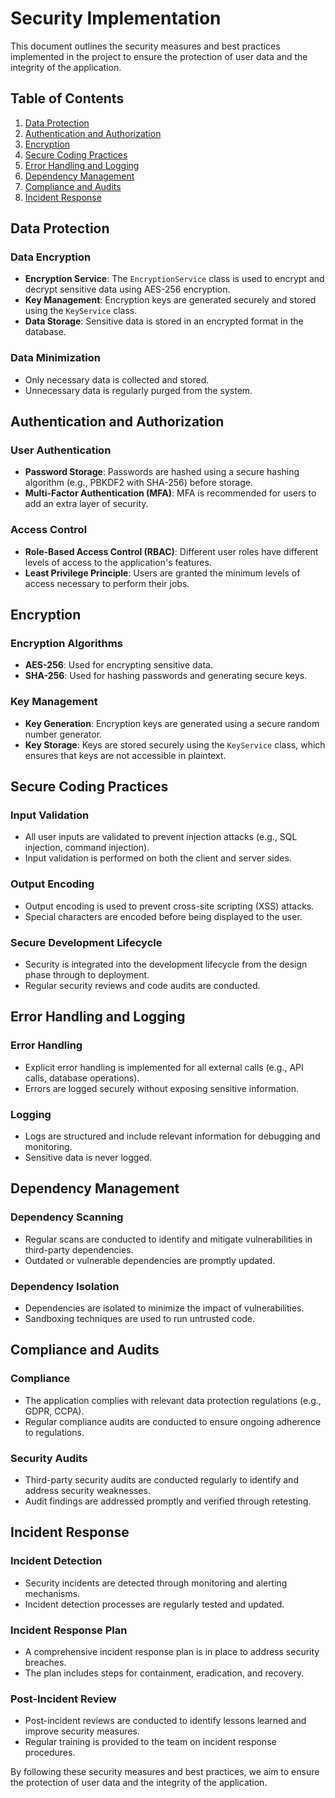 # Security Implementation

This document outlines the security measures and best practices implemented in the project to ensure the protection of user data and the integrity of the application.

## Table of Contents

1. [Data Protection](#data-protection)
2. [Authentication and Authorization](#authentication-and-authorization)
3. [Encryption](#encryption)
4. [Secure Coding Practices](#secure-coding-practices)
5. [Error Handling and Logging](#error-handling-and-logging)
6. [Dependency Management](#dependency-management)
7. [Compliance and Audits](#compliance-and-audits)
8. [Incident Response](#incident-response)

## Data Protection

### Data Encryption

- **Encryption Service**: The `EncryptionService` class is used to encrypt and decrypt sensitive data using AES-256 encryption.
- **Key Management**: Encryption keys are generated securely and stored using the `KeyService` class.
- **Data Storage**: Sensitive data is stored in an encrypted format in the database.

### Data Minimization

- Only necessary data is collected and stored.
- Unnecessary data is regularly purged from the system.

## Authentication and Authorization

### User Authentication

- **Password Storage**: Passwords are hashed using a secure hashing algorithm (e.g., PBKDF2 with SHA-256) before storage.
- **Multi-Factor Authentication (MFA)**: MFA is recommended for users to add an extra layer of security.

### Access Control

- **Role-Based Access Control (RBAC)**: Different user roles have different levels of access to the application's features.
- **Least Privilege Principle**: Users are granted the minimum levels of access necessary to perform their jobs.

## Encryption

### Encryption Algorithms

- **AES-256**: Used for encrypting sensitive data.
- **SHA-256**: Used for hashing passwords and generating secure keys.

### Key Management

- **Key Generation**: Encryption keys are generated using a secure random number generator.
- **Key Storage**: Keys are stored securely using the `KeyService` class, which ensures that keys are not accessible in plaintext.

## Secure Coding Practices

### Input Validation

- All user inputs are validated to prevent injection attacks (e.g., SQL injection, command injection).
- Input validation is performed on both the client and server sides.

### Output Encoding

- Output encoding is used to prevent cross-site scripting (XSS) attacks.
- Special characters are encoded before being displayed to the user.

### Secure Development Lifecycle

- Security is integrated into the development lifecycle from the design phase through to deployment.
- Regular security reviews and code audits are conducted.

## Error Handling and Logging

### Error Handling

- Explicit error handling is implemented for all external calls (e.g., API calls, database operations).
- Errors are logged securely without exposing sensitive information.

### Logging

- Logs are structured and include relevant information for debugging and monitoring.
- Sensitive data is never logged.

## Dependency Management

### Dependency Scanning

- Regular scans are conducted to identify and mitigate vulnerabilities in third-party dependencies.
- Outdated or vulnerable dependencies are promptly updated.

### Dependency Isolation

- Dependencies are isolated to minimize the impact of vulnerabilities.
- Sandboxing techniques are used to run untrusted code.

## Compliance and Audits

### Compliance

- The application complies with relevant data protection regulations (e.g., GDPR, CCPA).
- Regular compliance audits are conducted to ensure ongoing adherence to regulations.

### Security Audits

- Third-party security audits are conducted regularly to identify and address security weaknesses.
- Audit findings are addressed promptly and verified through retesting.

## Incident Response

### Incident Detection

- Security incidents are detected through monitoring and alerting mechanisms.
- Incident detection processes are regularly tested and updated.

### Incident Response Plan

- A comprehensive incident response plan is in place to address security breaches.
- The plan includes steps for containment, eradication, and recovery.

### Post-Incident Review

- Post-incident reviews are conducted to identify lessons learned and improve security measures.
- Regular training is provided to the team on incident response procedures.

By following these security measures and best practices, we aim to ensure the protection of user data and the integrity of the application.
